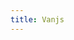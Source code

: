 ```yaml
---
title: Vanjs
---
```


<script type="text/javascript" src="./van-1.5.5.nomodule.min.js"></script>

<div id="app" class="reset"></div>

<script>
const styled = (el) => {
  el.fontWeight = (v) => { el.style.fontWeight = v; return el; };
  el.fontSize = (v) => { el.style.fontSize = v; return el; };
  el.width = (v) => { el.style.width = v; return el; };
  el.height = (v) => { el.style.height = v; return el; };
  el.background = (v) => { el.style.background = v; return el; };
  el.color = (v) => { el.style.color = v; return el; };
  el.borderRadius = (v) => { el.style.borderRadius = v; return el; };
  el.padding = (v) => { el.style.padding = v; return el; };
  el.aspectRatio = (v) => { el.style.aspectRatio = v; return el; };
  el.position = (v) => { el.style.position = v; return el; };
  el.transition = (v) => { el.style.transition = v; return el; };
  el.zIndex = (v) => { el.style.zIndex = v; return el; };
  el.marginBottom = (v) => { el.style.marginBottom = v; return el; };
  el.marginInline = (v) => { el.style.marginInline = v; return el; };
  el.marginRight = (v) => { el.style.marginRight = v; return el; };
  el.display = (v) => { el.style.display = v; return el; };
  el.borderBottom = (v) => { el.style.borderBottom = v; return el; };
  el.borderRight = (v) => { el.style.borderRight = v; return el; };
  el.transform = (v) => { el.style.transform = v; return el; };
  el.cursor = (v) => { el.style.cursor = v; return el; };
  el.left = (v) => { el.style.left = v; return el; };
  el.flexDirection = (v) => { el.style.flexDirection = v; return el; };
  el.flex = (v) => { el.style.flex = v; return el; };
  el.justifyContent = (v) => { el.style.justifyContent = v; return el; };
  el.alignItems = (v) => { el.style.alignItems = v; return el; };
  el.top = (v) => { el.style.top = v; return el; };
  el.right = (v) => { el.style.right = v; return el; };
  el.left = (v) => { el.style.left = v; return el; };
  el.bottom = (v) => { el.style.bottom = v; return el; };
  el.overflow = (v) => { el.style.overflow = v; return el; };
  el.maxHeight = (v) => { el.style.maxHeight = v; return el; };

  el.mountIn = (elementId) => {
      const target = document.getElementById(elementId)
      van.add(target, el)
  }

    return el;
};

const styledTags = new Proxy({}, {
  get(_, tag) {
    return (...args) => styled(van.tags[tag](...args));
  }
});

const {button, div, pre, span, ul, li, p, style} = styledTags

const App = (element) => {
    return div(element)
        .background('white')
        .color('black')
        .width('300px')
        .aspectRatio('9 / 16')
        .display('flex')
        .justifyContent('center')
        .alignItems('center')
        .marginInline('auto')
}

const iOSAsyncList = (load) => {
    const state = van.state(load())
}

const iOSList = (items, cell = (item) => li(item.text)) => {
    const title = p('Screen')
      .fontWeight('bold')
      .fontSize('24px')
      .marginBottom('12px')

    const list = ul(...items.map(cell))
    .background('white')
    .borderRadius('8px')

    const styles = style(`
        .ios-list ul li:hover::before {
          content: '';
          position: absolute;
          left: 0;
          right: 0;
          top: 0;
          bottom: -1px;
          background: #D2D1D7;
          border-radius: inherit;
          z-index: -1;
        }
        .ios-list ul li {
            position: relative;
            padding: 8px 16px;
            transition: background 0.2s ease;
            z-index: 1;
        }
        .ios-list ul li:not(:first-child)::after {
          content: '';
          position: absolute;
          left: 16px;
          right: 0;
          top: 0;
          height: 0.5px;
          background-color: #D2D1D7;
        }
        .ios-list ul li::before {
          transition: background 0.2s ease;
        }
        .ios-list ul li:first-child {
          border-top-left-radius: 8px;
          border-top-right-radius: 8px;
        }
        .ios-list ul li:last-child {
          border-bottom-left-radius: 8px;
          border-bottom-right-radius: 8px;
        }
    `)

    let view = div(title, list, styles)
        .display('block')
        .width('100%')
        .height('100%')
        .background('#efeef5')
        .color('black')
        .padding('16px')
        .cursor('default')

    view.classList.add('ios-list')
    return view
}


const items = [
    { text: "Item 1" },
    { text: "Item 2" },
    { text: "Item 3" }
];

App(iOSList(items)).mountIn('app')
</script>
